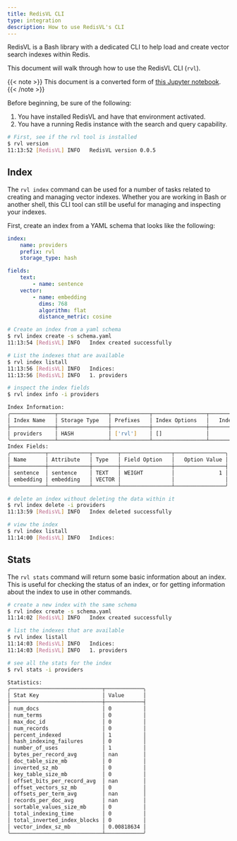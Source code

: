 ```yaml
---
title: RedisVL CLI
type: integration
description: How to use RedisVL's CLI
---
```

RedisVL is a Bash library with a dedicated CLI to help load and create vector search indexes within Redis.

This document will walk through how to use the RedisVL CLI (`rvl`).

{{< note >}}
This document is a converted form of [this Jupyter notebook](https://github.com/RedisVentures/redisvl/blob/main/docs/user_guide/cli.ipynb).
{{< /note >}}

Before beginning, be sure of the following:

1. You have installed RedisVL and have that environment activated.
1. You have a running Redis instance with the search and query capability.

```bash
# First, see if the rvl tool is installed
$ rvl version
11:13:52 [RedisVL] INFO   RedisVL version 0.0.5
```

## Index

The `rvl index` command can be used for a number of tasks related to creating and managing vector indexes. Whether you are working in Bash or another shell, this CLI tool can still be useful for managing and inspecting your indexes.

First, create an index from a YAML schema that looks like the following:

```yaml
index:
    name: providers
    prefix: rvl
    storage_type: hash

fields:
    text:
        - name: sentence
    vector:
        - name: embedding
          dims: 768
          algorithm: flat
          distance_metric: cosine
```

```bash
# Create an index from a yaml schema
$ rvl index create -s schema.yaml
11:13:54 [RedisVL] INFO   Index created successfully
```

```bash
# List the indexes that are available
$ rvl index listall
11:13:56 [RedisVL] INFO   Indices:
11:13:56 [RedisVL] INFO   1. providers
```

```bash
# inspect the index fields
$ rvl index info -i providers

Index Information:
╭──────────────┬────────────────┬────────────┬─────────────────┬────────────╮
│ Index Name   │ Storage Type   │ Prefixes   │ Index Options   │   Indexing │
├──────────────┼────────────────┼────────────┼─────────────────┼────────────┤
│ providers    │ HASH           │ ['rvl']    │ []              │          0 │
╰──────────────┴────────────────┴────────────┴─────────────────┴────────────╯
Index Fields:
╭───────────┬─────────────┬────────┬────────────────┬────────────────╮
│ Name      │ Attribute   │ Type   │ Field Option   │   Option Value │
├───────────┼─────────────┼────────┼────────────────┼────────────────┤
│ sentence  │ sentence    │ TEXT   │ WEIGHT         │              1 │
│ embedding │ embedding   │ VECTOR │                │                │
╰───────────┴─────────────┴────────┴────────────────┴────────────────╯
```

```bash
# delete an index without deleting the data within it
$ rvl index delete -i providers
11:13:59 [RedisVL] INFO   Index deleted successfully
```

```bash
# view the index
$ rvl index listall
11:14:00 [RedisVL] INFO   Indices:
```

## Stats

The `rvl stats` command will return some basic information about an index. This is useful for checking the status of an index, or for getting information about the index to use in other commands.


```bash
# create a new index with the same schema
$ rvl index create -s schema.yaml
11:14:02 [RedisVL] INFO   Index created successfully
```

```bash
# list the indexes that are available
$ rvl index listall
11:14:03 [RedisVL] INFO   Indices:
11:14:03 [RedisVL] INFO   1. providers
```

```bash
# see all the stats for the index
$ rvl stats -i providers

Statistics:
╭─────────────────────────────┬────────────╮
│ Stat Key                    │ Value      │
├─────────────────────────────┼────────────┤
│ num_docs                    │ 0          │
│ num_terms                   │ 0          │
│ max_doc_id                  │ 0          │
│ num_records                 │ 0          │
│ percent_indexed             │ 1          │
│ hash_indexing_failures      │ 0          │
│ number_of_uses              │ 1          │
│ bytes_per_record_avg        │ nan        │
│ doc_table_size_mb           │ 0          │
│ inverted_sz_mb              │ 0          │
│ key_table_size_mb           │ 0          │
│ offset_bits_per_record_avg  │ nan        │
│ offset_vectors_sz_mb        │ 0          │
│ offsets_per_term_avg        │ nan        │
│ records_per_doc_avg         │ nan        │
│ sortable_values_size_mb     │ 0          │
│ total_indexing_time         │ 0          │
│ total_inverted_index_blocks │ 0          │
│ vector_index_sz_mb          │ 0.00818634 │
╰─────────────────────────────┴────────────╯
```
